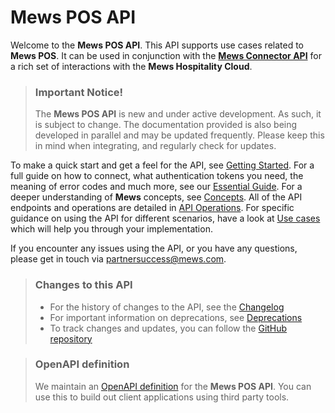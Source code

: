 # Mews POS API

Welcome to the **Mews POS API**. This API supports use cases related to **Mews POS**. It can be used in conjunction with the [**Mews Connector API**](https://mews-systems.gitbook.io/connector-api) for a rich set of interactions with the **Mews Hospitality Cloud**.

> ### Important Notice!
> The **Mews POS API** is new and under active development. As such, it is subject to change. The documentation provided is also being developed in parallel and may be updated frequently. Please keep this in mind when integrating, and regularly check for updates.

To make a quick start and get a feel for the API, see [Getting Started](getting-started/README.md). For a full guide on how to connect, what authentication tokens you need, the meaning of error codes and much more, see our [Essential Guide](essential-guide/README.md). For a deeper understanding of **Mews** concepts, see [Concepts](concepts/README.md). All of the API endpoints and operations are detailed in [API Operations](operations/README.md). For specific guidance on using the API for different scenarios, have a look at [Use cases](use-cases/README.md) which will help you through your implementation.

If you encounter any issues using the API, or you have any questions, please get in touch via [partnersuccess@mews.com](mailto:partnersuccess@mews.com).

> ### Changes to this API
> * For the history of changes to the API, see the [Changelog](changelog/README.md)
> * For important information on deprecations, see [Deprecations](deprecations/README.md)
> * To track changes and updates, you can follow the [GitHub repository](https://github.com/MewsSystems/gitbook-pos-api/tree/main)

> ### OpenAPI definition
> We maintain an [OpenAPI definition](https://pos.mews.com/api/v2/docs/openapi.yaml) for the __Mews POS API__. You can use this to build out client applications using third party tools.
